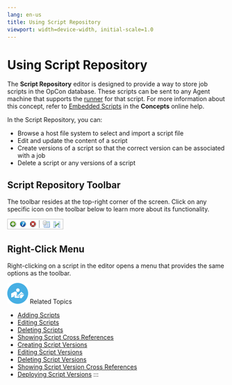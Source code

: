 ```yaml
---
lang: en-us
title: Using Script Repository
viewport: width=device-width, initial-scale=1.0
---
```


# Using Script Repository

The **Script Repository** editor is designed to provide a way to store
job scripts in the OpCon database. These scripts can be sent to any
Agent machine that supports the
[runner](Managing-Script-Runners.md) for that script. For more
information about this concept, refer to [Embedded Scripts](../../../automation-concepts/embedded-scripts.md) in the
**Concepts** online help.

In the Script Repository, you can:

- Browse a host file system to select and import a script file
- Edit and update the content of a script
- Create versions of a script so that the correct version can be
    associated with a job
- Delete a script or any versions of a script

## Script Repository Toolbar

The toolbar resides at the top-right corner of the screen. Click on any
specific icon on the toolbar below to learn more about its
functionality.

![Script Repository toolbar](../../../Resources/Images/EM/EMscriptstoolbar.png "Script Repository toolbar")

## Right-Click Menu

Right-clicking on a script in the editor opens a menu that provides the
same options as the toolbar.

![White "person reading" icon on blue circular background](../../../Resources/Images/moreinfo-icon(48x48).png "More Info icon")
Related Topics

- [Adding Scripts](Adding-Scripts.md)
- [Editing Scripts](Editing-Scripts.md)
- [Deleting Scripts](Deleting-Scripts.md)
- [Showing Script Cross     References](Showing-Script-Cross-References.md)
- [Creating Script Versions](Creating-Script-Versions.md)
- [Editing Script Versions](Editing-Script-Versions.md)
- [Deleting Script Versions](Deleting-Script-Versions.md)
- [Showing Script Version Cross     References](Showing-Script-Version-Cross-References.md)
- [Deploying Script Versions](Deploying-Script-Versions.md)
:::
